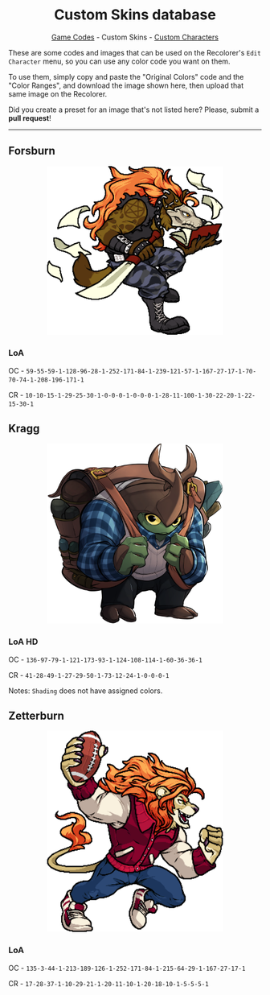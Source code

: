 <h1 align="center">Custom Skins database</h1>

<p align="center"><a href="https://github.com/Readek/RoA-Skin-Recolorer/blob/main/Docs/Game Codes.md">Game Codes</a> - Custom Skins - <a href="https://github.com/Readek/RoA-Skin-Recolorer/blob/main/Docs/Custom Characters.md">Custom Characters</a></p>

These are some codes and images that can be used on the Recolorer's `Edit Character` menu, so you can use any color code you want on them.

To use them, simply copy and paste the "Original Colors" code and the "Color Ranges", and download the image shown here, then upload that same image on the Recolorer.

Did you create a preset for an image that's not listed here? Please, submit a **pull request**!

---

<h2>Forsburn</h2>

<p align="center">

  <img width="350" src="https://github.com/Readek/RoA-Skin-Recolorer/blob/main/Docs/Resources/Forsburn/LoA.png" alt="LoA Forsburn">

</p>

<h3>LoA</h3>

OC - `59-55-59-1-128-96-28-1-252-171-84-1-239-121-57-1-167-27-17-1-70-70-74-1-208-196-171-1`

CR - `10-10-15-1-29-25-30-1-0-0-0-1-0-0-0-1-28-11-100-1-30-22-20-1-22-15-30-1`


<h2>Kragg</h2>

<p align="center">

  <img width="350" src="https://github.com/Readek/RoA-Skin-Recolorer/blob/main/Docs/Resources/Kragg/LoA HD.png" alt="LoA HD Kragg">

</p>

<h3>LoA HD</h3>

OC - `136-97-79-1-121-173-93-1-124-108-114-1-60-36-36-1`

CR - `41-28-49-1-27-29-50-1-73-12-24-1-0-0-0-1`

Notes: `Shading` does not have assigned colors.


<h2>Zetterburn</h2>

<p align="center">

  <img width="350" src="https://github.com/Readek/RoA-Skin-Recolorer/blob/main/Docs/Resources/Zetterburn/LoA.png" alt="LoA Zetterburn">

</p>

<h3>LoA</h3>

OC - `135-3-44-1-213-189-126-1-252-171-84-1-215-64-29-1-167-27-17-1`

CR - `17-28-37-1-10-29-21-1-20-11-10-1-20-18-10-1-5-5-5-1`
